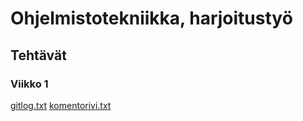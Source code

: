 # Ohjelmistotekniikka, harjoitustyö
## Tehtävät
### Viikko 1

[gitlog.txt](https://github.com/nothros/ot-harjoitustyo/blob/master/laskarit/viikko1/gitlog.txt)
[komentorivi.txt](https://github.com/nothros/ot-harjoitustyo/blob/master/laskarit/viikko1/komentorivi.txt)
